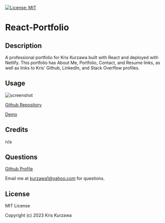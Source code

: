[![License: MIT](https://img.shields.io/badge/License-MIT-yellow.svg)](https://opensource.org/licenses/MIT)
# React-Portfolio

## Description
A professional portfolio for Kris Kurzawa built with React and deployed with Netlify.  This portfolio has About Me, Portfolio, Contact, and Resume links, as well as links to Kris' Github, LinkedIn, and Stack Overflow profiles.  

## Usage

![screenshot]()

[Github Repository]()

[Demo]()

## Credits

n/a

## Questions

[Github Profile](https://github.com/KKurzawa)

Email me at kurzawa1@yahoo.com for questions.

## License

MIT License

Copyright (c) 2023 Kris Kurzawa



